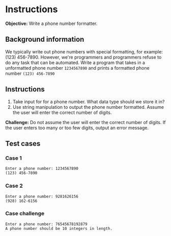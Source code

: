 # Instructions
**Objective:** Write a phone number formatter.

## Background information 
We typically write out phone numbers with special formatting, for example: (123) 456-7890. However, we're programmers and programmers refuse to do any task that can be automated. Write a program that takes in a unformatted phone number `1234567890` and prints a formatted phone number `(123) 456-7890`

## Instructions
1. Take input for for a phone number. What data type should we store it in?
2. Use string manipulation to output the phone number formatted. Assume the user will enter the correct number of digits.

**Challenge:**
Do not assume the user will enter the correct number of digits. If the user enters too many or too few digits, output an error message.

## Test cases
### Case 1
```
Enter a phone number: 1234567890
(123) 456-7890
```

### Case 2
```
Enter a phone number: 9281626156   
(928) 162-6156
```

### Case challenge
```
Enter a phone number: 76545678192879
A phone number should be 10 integers in length.
```
